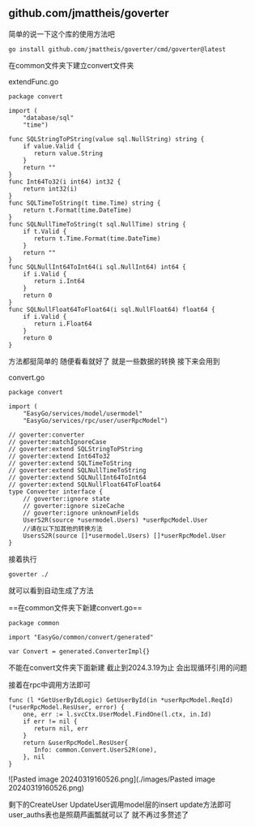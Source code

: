 ## github.com/jmattheis/goverter
简单的说一下这个库的使用方法吧
```
go install github.com/jmattheis/goverter/cmd/goverter@latest
```
在common文件夹下建立convert文件夹

extendFunc.go
```
package convert  
  
import (  
    "database/sql"  
    "time")  
  
func SQLStringToPString(value sql.NullString) string {  
    if value.Valid {  
       return value.String  
    }  
    return ""  
}  
func Int64To32(i int64) int32 {  
    return int32(i)  
}  
func SQLTimeToString(t time.Time) string {  
    return t.Format(time.DateTime)  
}  
func SQLNullTimeToString(t sql.NullTime) string {  
    if t.Valid {  
       return t.Time.Format(time.DateTime)  
    }  
    return ""  
}  
func SQLNullInt64ToInt64(i sql.NullInt64) int64 {  
    if i.Valid {  
       return i.Int64  
    }  
    return 0  
}  
func SQLNullFloat64ToFloat64(i sql.NullFloat64) float64 {  
    if i.Valid {  
       return i.Float64  
    }  
    return 0  
}
```
方法都挺简单的  随便看看就好了 就是一些数据的转换  接下来会用到

convert.go
```
package convert  
  
import (  
    "EasyGo/services/model/usermodel"  
    "EasyGo/services/rpc/user/userRpcModel")  
  
// goverter:converter  
// goverter:matchIgnoreCase  
// goverter:extend SQLStringToPString  
// goverter:extend Int64To32  
// goverter:extend SQLTimeToString  
// goverter:extend SQLNullTimeToString  
// goverter:extend SQLNullInt64ToInt64  
// goverter:extend SQLNullFloat64ToFloat64  
type Converter interface {  
    // goverter:ignore state  
    // goverter:ignore sizeCache    
    // goverter:ignore unknownFields    
    UserS2R(source *usermodel.Users) *userRpcModel.User  
    //请在以下加其他的转换方法  
    UsersS2R(source []*usermodel.Users) []*userRpcModel.User  
}
```

接着执行
```
goverter ./
```
就可以看到自动生成了方法

==在common文件夹下新建convert.go==
```
package common  
  
import "EasyGo/common/convert/generated"  
  
var Convert = generated.ConverterImpl{}
```

不能在convert文件夹下面新建  截止到2024.3.19为止  会出现循环引用的问题



接着在rpc中调用方法即可
```
func (l *GetUserByIdLogic) GetUserById(in *userRpcModel.ReqId) (*userRpcModel.ResUser, error) {  
    one, err := l.svcCtx.UserModel.FindOne(l.ctx, in.Id)  
    if err != nil {  
       return nil, err  
    }  
    return &userRpcModel.ResUser{  
       Info: common.Convert.UserS2R(one),  
    }, nil  
}
```

![Pasted image 20240319160526.png](./images/Pasted image 20240319160526.png)

剩下的CreateUser   UpdateUser调用model层的insert  update方法即可
user_auths表也是照葫芦画瓢就可以了
就不再过多赘述了